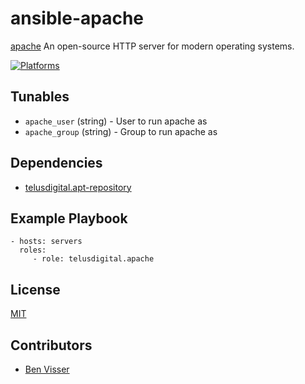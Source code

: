# ansible-apache

[apache](http://httpd.apache.org/) An open-source HTTP server for modern operating systems.

[![Platforms](http://img.shields.io/badge/platforms-ubuntu-lightgrey.svg?style=flat)](#)

Tunables
--------
* `apache_user` (string) - User to run apache as
* `apache_group` (string) - Group to run apache as

Dependencies
------------
* [telusdigital.apt-repository](https://github.com/telusdigital/ansible-apt-repository/)

Example Playbook
----------------
    - hosts: servers
      roles:
         - role: telusdigital.apache

License
-------
[MIT](https://tldrlegal.com/license/mit-license)

Contributors
------------
* [Ben Visser](https://github.com/noqcks)

